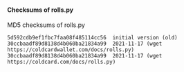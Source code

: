 #### Checksums of rolls.py

MD5 checksums of rolls.py

```
5d592cdb9ef1fbc7faa08f485114cc56  initial version (old)
30ccbaadf89d8138d4b060ba21834a99  2021-11-17 (wget https://coldcardwallet.com/docs/rolls.py)
30ccbaadf89d8138d4b060ba21834a99  2021-11-17 (wget https://coldcard.com/docs/rolls.py)
```
